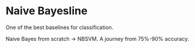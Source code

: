 # Naive Bayesline

One of the best baselines for classification.

Naive Bayes from scratch -> NBSVM. A journey from 75%-90% accuracy.
